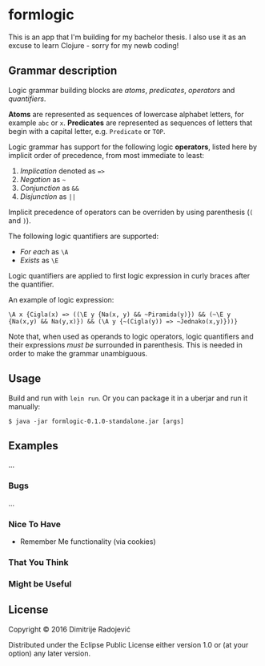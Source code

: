 # formlogic

This is an app that I'm building for my bachelor thesis. I also use it as an
excuse to learn Clojure - sorry for my newb coding!

## Grammar description

Logic grammar building blocks are *atoms*, *predicates*, *operators* and
*quantifiers*.

**Atoms** are represented as sequences of lowercase alphabet letters, for example
`abc` or `x`. **Predicates** are represented as sequences of letters that
begin with a capital letter, e.g. `Predicate` or `TOP`.

Logic grammar has support for the following logic **operators**, listed here by
implicit order of precedence, from most immediate to least:

1. _Implication_ denoted as `=>`
2. _Negation_ as `~`
3. _Conjunction_ as `&&`
4. _Disjunction_ as `||`

Implicit precedence of operators can be overriden by using parenthesis (`(` and `)`).

The following logic quantifiers are supported:

* _For each_ as `\A`
* _Exists_ as `\E`

Logic quantifiers are applied to first logic expression in curly braces after
the quantifier.

An example of logic expression:
```
\A x {Cigla(x) => ((\E y {Na(x, y) && ~Piramida(y)}) && (~\E y {Na(x,y) && Na(y,x)}) && (\A y {~(Cigla(y)) => ~Jednako(x,y)}))}
```

Note that, when used as operands to logic operators, logic quantifiers and
their expressions *must be* surrounded in parenthesis. This is needed in order to
make the grammar unambiguous.

## Usage

Build and run with `lein run`. Or you can package it in a uberjar and run it
manually:

    $ java -jar formlogic-0.1.0-standalone.jar [args]

## Examples

...

### Bugs

...

### Nice To Have
* Remember Me functionality (via cookies)
### That You Think
### Might be Useful

## License

Copyright © 2016 Dimitrije Radojević

Distributed under the Eclipse Public License either version 1.0 or (at
your option) any later version.
